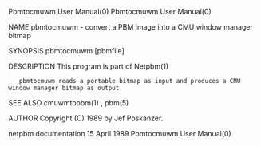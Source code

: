 Pbmtocmuwm User Manual(0)                                                                                                                                                           Pbmtocmuwm User Manual(0)



NAME
       pbmtocmuwm - convert a PBM image into a CMU window manager bitmap


SYNOPSIS
       pbmtocmuwm [pbmfile]


DESCRIPTION
       This program is part of Netpbm(1)

       pbmtocmuwm reads a portable bitmap as input and produces a CMU window manager bitmap as output.


SEE ALSO
       cmuwmtopbm(1) , pbm(5)



AUTHOR
       Copyright (C) 1989 by Jef Poskanzer.



netpbm documentation                                                                            15 April 1989                                                                       Pbmtocmuwm User Manual(0)
